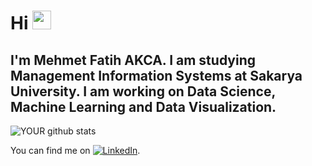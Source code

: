 # Hi <img src="https://raw.githubusercontent.com/MartinHeinz/MartinHeinz/master/wave.gif" width="30px"> 
## I'm Mehmet Fatih AKCA. I am studying Management Information Systems at Sakarya University. I am working on Data Science, Machine Learning and Data Visualization.


![YOUR github stats](https://github-readme-stats.vercel.app/api?username=mfakca)


<!-- Actual text -->

You can find me on [![LinkedIn][1.2]][1].

<!-- Icons -->

[1.2]: https://raw.githubusercontent.com/MartinHeinz/MartinHeinz/master/linkedin-3-16.png (LinkedIn icon without padding)


<!-- Links to your social media accounts -->

[1]: https://www.linkedin.com/in/mehmet-fatih-akca-8a3188195/


<!--
**mfakca/mfakca** is a ✨ _special_ ✨ repository because its `README.md` (this file) appears on your GitHub profile.



